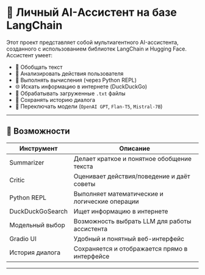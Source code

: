 # 🤖 Личный AI-Ассистент на базе LangChain

Этот проект представляет собой мультиагентного AI-ассистента, созданного с использованием библиотек LangChain и Hugging Face. Ассистент умеет:

- 🧠 Обобщать текст
- 🎯 Анализировать действия пользователя
- 🧮 Выполнять вычисления (через Python REPL)
- 🌐 Искать информацию в интернете (DuckDuckGo)
- 📎 Обрабатывать загруженные `.txt` файлы
- 🔁 Сохранять историю диалога
- 🔧 Переключать модели (`OpenAI GPT`, `Flan-T5`, `Mistral-7B`)

---

## 🚀 Возможности

| Инструмент        | Описание                                                                 |
|------------------|--------------------------------------------------------------------------|
| Summarizer       | Делает краткое и понятное обобщение текста                              |
| Critic           | Оценивает действия/поведение и даёт советы                              |
| Python REPL      | Выполняет математические и логические операции                          |
| DuckDuckGoSearch | Ищет информацию в интернете                                              |
| Модельный выбор  | Возможность выбрать LLM для работы ассистента                           |
| Gradio UI        | Удобный и понятный веб-интерфейс                                         |
| История диалога  | Сохраняется и отображается прямо в интерфейсе                           |

---
